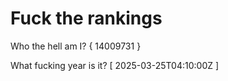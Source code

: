 # Fuck the rankings

Who the hell am I?
{ 14009731 }

What fucking year is it?
[ 2025-03-25T04:10:00Z ]
